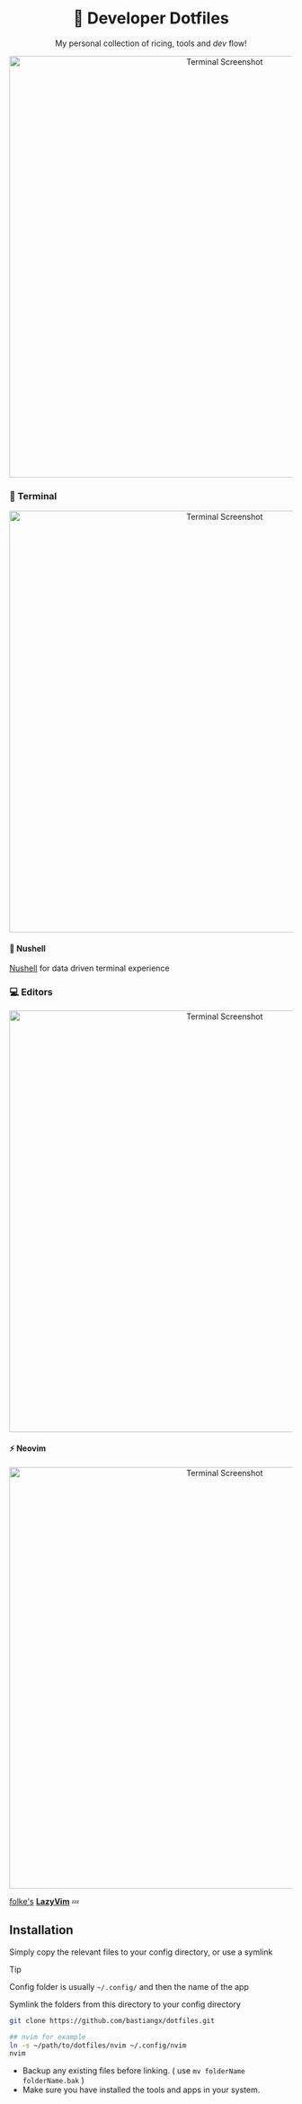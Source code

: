 <div align="center">
<h1> Developer Dotfiles</h1>

My personal collection of ricing, tools and _dev_ flow!

<img src="https://files.catbox.moe/lhzu55.png" alt="Terminal Screenshot" width="750"/>
</div>

### 👻 Terminal

<div align="center">
<img src="https://files.catbox.moe/y62h4b.png" alt="Terminal Screenshot" width="750"/>
</div>


#### 🐚 Nushell

[Nushell](https://github.com/nushell/nushell) for data driven terminal experience

### 💻 Editors

<div align="center">
<img src="https://files.catbox.moe/fmr775.png" alt="Terminal Screenshot" width="750"/>
</div>

#### ⚡ Neovim

<div align="center">
<img src="https://files.catbox.moe/6srctt.png" alt="Terminal Screenshot" width="750"/>
</div>


[folke's](https://github.com/folke) **[LazyVim](http://www.lazyvim.org/)** 💤


## Installation

Simply copy the relevant files to your config directory, or use a symlink

> [!TIP]
> Config folder is usually `~/.config/` and then the name of the app

Symlink the folders from this directory to your config directory

```sh
git clone https://github.com/bastiangx/dotfiles.git

## nvim for example
ln -s ~/path/to/dotfiles/nvim ~/.config/nvim
nvim
```
- Backup any existing files before linking. ( use `mv folderName folderName.bak` )
- Make sure you have installed the tools and apps in your system.
